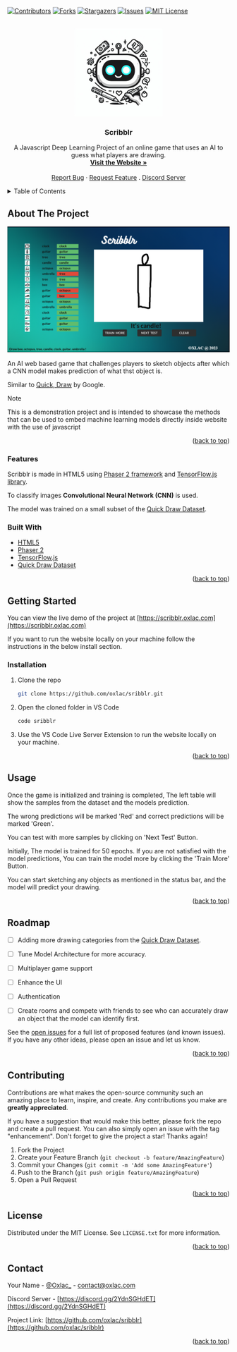 <a name="readme-top"></a>

[![Contributors][contributors-shield]][contributors-url]
[![Forks][forks-shield]][forks-url]
[![Stargazers][stars-shield]][stars-url]
[![Issues][issues-shield]][issues-url]
[![MIT License][license-shield]][license-url]




<br />
<div align="center">
  <a href="https://github.com/oxlac/scribblr">
    <img src="public/assets/logo.jpeg" alt="Logo" width="200" height="200">
  </a>

<h3 align="center">Scribblr</h3>

  <p align="center">
    A Javascript Deep Learning Project of an online game that uses an AI to guess what players are drawing.
    <br />
    <a href="https://mr-dm.oxlac.com"><strong>Visit the Website »</strong></a>
    <br />
    <br />
    <a href="https://github.com/oxlac/sribblr/issues">Report Bug</a>
    ·
    <a href="https://github.com/oxlac/sribblr/issues">Request Feature</a>
    .
    <a href="https://discord.gg/2YdnSGHdET">Discord Server</a>
  </p>
</div>

<details>
  <summary>Table of Contents</summary>
  <ol>
    <li>
      <a href="#about-the-project">About The Project</a>
      <ul>
        <li><a href="#features">Features</a></li>
      </ul>
      <ul>
        <li><a href="#built-with">Built With</a></li>
      </ul>
    </li>
    <li>
      <a href="#getting-started">Getting Started</a>
      <ul>
        <li><a href="#installation">Installation</a></li>
      </ul>
    </li>
    <li><a href="#usage">Usage</a></li>
    <li><a href="#roadmap">Roadmap</a></li>
    <li><a href="#contributing">Contributing</a></li>
    <li><a href="#license">License</a></li>
    <li><a href="#contact">Contact</a></li>
  </ol>
</details>


## About The Project

[![Scribble Screenshot][product-screenshot]](https://scribblr.oxlac.com)

An AI web based game that challenges players to sketch objects after which a CNN model makes prediction of what thst object is. 

Similar to [Quick, Draw](https://quickdraw.withgoogle.com/) by Google.

>[!NOTE]
> This is a demonstration project and is intended to showcase the methods that can be used to embed machine learning models directly inside website with the use of javascript

<p align="right">(<a href="#readme-top">back to top</a>)</p>

### Features

Scribblr is made in HTML5 using [Phaser 2 framework](https://phaser.io/) and [TensorFlow.js library](https://js.tensorflow.org/). 

To classify images **Convolutional Neural Network (CNN)** is used.

The model was trained on a small subset of the [Quick Draw Dataset](https://quickdraw.withgoogle.com/data).

### Built With

* [HTML5](https://html.com/)
* [Phaser 2](https://phaser.io/)
* [TensorFlow.js](https://js.tensorflow.org/)
* [Quick Draw Dataset](https://quickdraw.withgoogle.com/data)

<p align="right">(<a href="#readme-top">back to top</a>)</p>


## Getting Started

You can view the live demo of the project at [https://scribblr.oxlac.com](https://scribblr.oxlac.com)

If you want to run the website locally on your machine follow the instructions in the below install section.


### Installation

1. Clone the repo
   ```sh
   git clone https://github.com/oxlac/sribblr.git
   ```
2. Open the cloned folder in VS Code
   ```sh
   code sribblr
   ```
3. Use the VS Code Live Server Extension to run the website locally on your machine.


<p align="right">(<a href="#readme-top">back to top</a>)</p>



<!-- USAGE EXAMPLES -->
## Usage

Once the game is initialized and training is completed, The left table will show the samples from the dataset and the models prediction. 

The wrong predictions will be marked 'Red' and correct predictions will be marked 'Green'. 

You can test with more samples by clicking on 'Next Test' Button.

Initially, The model is trained for 50 epochs. If you are not satisfied with the model predictions, You can train the model more by clicking the 'Train More' Button.

You can start sketching any objects as mentioned in the status bar, and the model will predict your drawing.


<p align="right">(<a href="#readme-top">back to top</a>)</p>


## Roadmap

- [ ] Adding more drawing categories from the [Quick Draw Dataset](https://quickdraw.withgoogle.com/data).

- [ ] Tune Model Architecture for more accuracy.

- [ ] Multiplayer game support

- [ ] Enhance the UI

- [ ] Authentication

- [ ] Create rooms and compete with friends to see who can accurately draw an object that the model can identify first.

See the [open issues](https://github.com/oxlac/sribblr/issues) for a full list of proposed features (and known issues). If you have any other ideas, please open an issue and let us know.

<p align="right">(<a href="#readme-top">back to top</a>)</p>


## Contributing

Contributions are what makes the open-source community such an amazing place to learn, inspire, and create. Any contributions you make are **greatly appreciated**.

If you have a suggestion that would make this better, please fork the repo and create a pull request. You can also simply open an issue with the tag "enhancement".
Don't forget to give the project a star! Thanks again!

1. Fork the Project
2. Create your Feature Branch (`git checkout -b feature/AmazingFeature`)
3. Commit your Changes (`git commit -m 'Add some AmazingFeature'`)
4. Push to the Branch (`git push origin feature/AmazingFeature`)
5. Open a Pull Request

<p align="right">(<a href="#readme-top">back to top</a>)</p>


## License

Distributed under the MIT License. See `LICENSE.txt` for more information.

<p align="right">(<a href="#readme-top">back to top</a>)</p>



## Contact

Your Name - [@Oxlac_](https://twitter.com/Oxlac_) - contact@oxlac.com

Discord Server - [https://discord.gg/2YdnSGHdET](https://discord.gg/2YdnSGHdET)

Project Link: [https://github.com/oxlac/sribblr](https://github.com/oxlac/sribblr)

<p align="right">(<a href="#readme-top">back to top</a>)</p>




<!-- MARKDOWN LINKS & IMAGES -->
<!-- https://www.markdownguide.org/basic-syntax/#reference-style-links -->
[contributors-shield]: https://img.shields.io/github/contributors/oxlac/Scribblr.svg?style=for-the-badge
[contributors-url]: https://github.com/oxlac/Scribblr/graphs/contributors
[forks-shield]: https://img.shields.io/github/forks/oxlac/Scribblr.svg?style=for-the-badge
[forks-url]: https://github.com/oxlac/Scribblr/network/members
[stars-shield]: https://img.shields.io/github/stars/oxlac/Scribblr.svg?style=for-the-badge
[stars-url]: https://github.com/oxlac/Scribblr/stargazers
[issues-shield]: https://img.shields.io/github/issues/oxlac/Scribblr.svg?style=for-the-badge
[issues-url]: https://github.com/oxlac/Scribblr/issues
[license-shield]: https://img.shields.io/github/license/oxlac/Scribblr.svg?style=for-the-badge
[license-url]: https://github.com/oxlac/Scribblr/blob/master/LICENSE.txt
[linkedin-shield]: https://img.shields.io/badge/-LinkedIn-black.svg?style=for-the-badge&logo=linkedin&colorB=555

[product-screenshot]: public/assets/main-image.png


